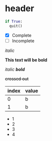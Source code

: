 # header

```python
if True:
  quit()
```

- [x] Complete
- [ ] Incomplete

*italic*

**This text will be bold**

_italic **bold**_

~~crossed out~~

index | value
------------ | -------------
0 | b
1 | b

* 1
* 2
* 3
* 4
